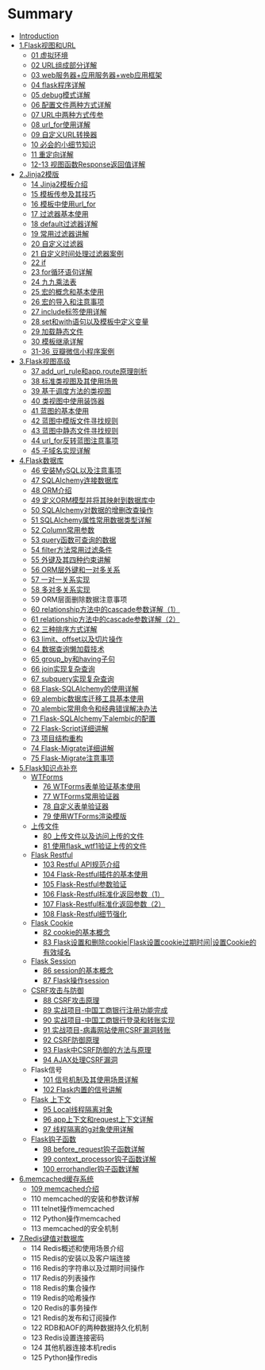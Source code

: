 # Summary

* [Introduction](README.md)
* [1.Flask视图和URL](1flaskshi-tu-he-url.md)
  * [01 虚拟环境](chapter1/01bi-ji.md)
  * [02 URL组成部分详解](chapter1/02-url-xiang-jie.md)
  * [03 web服务器+应用服务器+web应用框架](chapter1/03-webfu-wu-qi-he-ying-yong.md)
  * [04 flask程序详解](chapter1/04-di-yi-ge-flask-cheng-xu-xiang-jie.md)
  * [05 debug模式详解](chapter1/05-debugmo-shi-xiang-jie.md)
  * [06 配置文件两种方式详解](chapter1/06-pei-zhi-wen-jian-liang-zhong-fang-shi-xiang-jie.md)
  * [07  URL中两种方式传参](chapter1/07-urlzhong-liang-zhong-fang-shi-chuan-can.md)
  * [08 url\_for使用详解](chapter1/08-urlfor-shi-yong-xiang-jie.md)
  * [09 自定义URL转换器](chapter1/09-zi-ding-yi-url-zhuan-huan-qi.md)
  * [10 必会的小细节知识](chapter1/10-bi-hui-de-xiao-xi-jie-zhi-shi-dian.md)
  * [11 重定向详解](chapter1/11-zhong-ding-xiang-xiang-jie.md)
  * [12-13 视图函数Response返回值详解](chapter1/12-zhong-ding-xiang-xiang-jie.md)
* [2.Jinja2模版](2jinja2mo-ban.md)
  * [14 Jinja2模板介绍](chapter1/14-jinja2mo-ban-jie-shao.md)
  * [15 模板传参及其技巧](chapter1/15-mo-ban-chuan-can-ji-qi-ji-qiao.md)
  * [16 模板中使用url\_for](chapter1/16-mo-ban-zhong-shi-yong-url-for.md)
  * [17 过滤器基本使用](chapter1/17-guo-lv-qi-ji-ben-shi-yong.md)
  * [18 default过滤器详解](chapter1/18-defaultguo-lv-qi-xiang-jie.md)
  * [19 常用过滤器讲解](chapter1/19-chang-yong-guo-lv-qi-jiang-jie.md)
  * [20 自定义过滤器](chapter1/20-zi-ding-yi-guo-lv-qi.md)
  * [21 自定义时间处理过滤器案例](chapter1/21-zi-ding-yi-shi-jian-chu-li-guo-lv-qi-an-li.md)
  * [22 if](chapter1/22-if.md)
  * [23 for循环语句详解](chapter1/23-forxun-huan-yu-ju-xiang-jie.md)
  * [24 九九乘法表](chapter1/24-jiu-jiu-cheng-fa-biao.md)
  * [25 宏的概念和基本使用](chapter1/25-hong-de-gai-nian-he-ji-ben-shi-yong.md)
  * [26 宏的导入和注意事项](chapter1/26-hong-de-dao-ru-he-zhu-yi-shi-xiang.md)
  * [27 include标签使用详解](chapter1/27-includebiao-qian-shi-yong-xiang-jie.md)
  * [28 set和with语句以及模板中定义变量](chapter1/28-sethe-with-yu-ju-yi-ji-mo-ban-zhong-ding-yi-bian-liang.md)
  * [29 加载静态文件](chapter1/29-jia-zai-jing-tai-wen-jian.md)
  * [30 模板继承详解](chapter1/30-mo-ban-ji-cheng-xiang-jie.md)
  * [31-36 豆瓣微信小程序案例](chapter1/31-36-dou-ban-wei-xin-xiao-cheng-xu-an-li.md)
* [3.Flask视图高级](3flaskshi-tu-gao-ji.md)
  * [37 add\_url\_rule和app.route原理剖析](3flaskshi-tu-gao-ji/37-addurl-rule-he-app-route-yuan-li-pou-xi.md)
  * [38 标准类视图及其使用场景](3flaskshi-tu-gao-ji/38-biao-zhun-lei-shi-tu-ji-qi-shi-yong-chang-jing.md)
  * [39 基于调度方法的类视图](3flaskshi-tu-gao-ji/39-ji-yu-diao-du-fang-fa-de-lei-shi-tu.md)
  * [40 类视图中使用装饰器](3flaskshi-tu-gao-ji/40-lei-shi-tu-zhong-shi-yong-zhuang-shi-qi.md)
  * [41 蓝图的基本使用](3flaskshi-tu-gao-ji/41-lan-tu-de-ji-ben-shi-yong.md)
  * [42 蓝图中模版文件寻找规则](3flaskshi-tu-gao-ji/42-lan-tu-zhong-mo-ban-wen-jian-xun-zhao-gui-ze.md)
  * [43 蓝图中静态文件寻找规则](3flaskshi-tu-gao-ji/43-lan-tu-zhong-jing-tai-wen-jian-xun-zhao-gui-ze.md)
  * [44 url\_for反转蓝图注意事项](3flaskshi-tu-gao-ji/44-urlfor-fan-zhuan-lan-tu-zhu-yi-shi-xiang.md)
  * [45 子域名实现详解](3flaskshi-tu-gao-ji/45-zi-yu-ming-shi-xian-xiang-jie.md)
* [4.Flask数据库](4flaskshu-ju-ku.md)
  * [46 安装MySQL以及注意事项](3flaskshi-tu-gao-ji/46-an-zhuang-mysql-yi-ji-zhu-yi-shi-xiang.md)
  * [47 SQLAlchemy连接数据库](3flaskshi-tu-gao-ji/47-sqlalchemylian-jie-shu-ju-ku.md)
  * [48 ORM介绍](3flaskshi-tu-gao-ji/48-ormjie-shao.md)
  * [49 定义ORM模型并将其映射到数据库中](3flaskshi-tu-gao-ji/49-ding-yi-orm-mo-xing-bing-jiang-qi-ying-she-dao-shu-ju-ku-zhong.md)
  * [50 SQLAlchemy对数据的增删改查操作](3flaskshi-tu-gao-ji/50-sqlalchemydui-shu-ju-de-zeng-shan-gai-cha-cao-zuo.md)
  * [51 SQLAlchemy属性常用数据类型详解](3flaskshi-tu-gao-ji/51-sqlalchemyshu-xing-chang-yong-shu-ju-lei-xing-xiang-jie.md)
  * [52 Column常用参数](3flaskshi-tu-gao-ji/52-columnchang-yong-can-shu.md)
  * [53 query函数可查询的数据](3flaskshi-tu-gao-ji/53-queryhan-shu-ke-cha-xun-de-shu-ju.md)
  * [54 filter方法常用过滤条件](3flaskshi-tu-gao-ji/54-filterfang-fa-chang-yong-guo-lv-tiao-jian.md)
  * [55 外键及其四种约束讲解](3flaskshi-tu-gao-ji/55-wai-jian-ji-qi-si-zhong-yue-shu-jiang-jie.md)
  * [56 ORM层外键和一对多关系](3flaskshi-tu-gao-ji/56-ormceng-wai-jian-he-yi-dui-duo-guan-xi.md)
  * [57 一对一关系实现](3flaskshi-tu-gao-ji/57-yi-dui-yi-guan-xi-shi-xian.md)
  * [58 多对多关系实现](3flaskshi-tu-gao-ji/58-duo-dui-duo-guan-xi-shi-xian.md)
  * 59 ORM层面删除数据注意事项
  * [60 relationship方法中的cascade参数详解（1）](3flaskshi-tu-gao-ji/60-relationshipfang-fa-zhong-de-cascade-can-shu-xiang-jie-ff08-1.md)
  * [61 relationship方法中的cascade参数详解（2）](3flaskshi-tu-gao-ji/61-relationshipfang-fa-zhong-de-cascade-can-shu-xiang-jie-ff08-2.md)
  * [62 三种排序方式详解](3flaskshi-tu-gao-ji/62-san-zhong-pai-xu-fang-shi-xiang-jie.md)
  * [63 limit、offset以及切片操作](3flaskshi-tu-gao-ji/63-limitoffsetyi-ji-qie-pian-cao-zuo.md)
  * [64 数据查询懒加载技术](3flaskshi-tu-gao-ji/64-shu-ju-cha-xun-lan-jia-zai-ji-zhu.md)
  * [65 group\_by和having子句](3flaskshi-tu-gao-ji/65-groupby-he-having-zi-ju.md)
  * [66 join实现复杂查询](3flaskshi-tu-gao-ji/66-joinshi-xian-fu-za-cha-xun.md)
  * [67 subquery实现复杂查询](3flaskshi-tu-gao-ji/67-subqueryshi-xian-fu-za-cha-xun.md)
  * [68 Flask-SQLAlchemy的使用详解](3flaskshi-tu-gao-ji/68-flask-sqlalchemyde-shi-yong-xiang-jie.md)
  * [69 alembic数据库迁移工具基本使用](3flaskshi-tu-gao-ji/69-alembicshu-ju-ku-qian-yi-gong-ju-ji-ben-shi-yong.md)
  * [70 alembic常用命令和经典错误解决办法](3flaskshi-tu-gao-ji/70-alembicchang-yong-ming-ling-he-jing-dian-cuo-wu-jie-jue-ban-fa.md)
  * [71 Flask-SQLAlchemy下alembic的配置](3flaskshi-tu-gao-ji/71-flask-sqlalchemyxia-alembic-de-pei-zhi.md)
  * [72 Flask-Script详细讲解](3flaskshi-tu-gao-ji/72-flask-scriptxiang-xi-jiang-jie.md)
  * [73 项目结构重构](3flaskshi-tu-gao-ji/73-xiang-mu-jie-gou-zhong-gou.md)
  * [74 Flask-Migrate详细讲解](3flaskshi-tu-gao-ji/74-flask-migratexiang-xi-jiang-jie.md)
  * [75 Flask-Migrate注意事项](3flaskshi-tu-gao-ji/75-flask-migratezhu-yi-shi-xiang.md)
* [5.Flask知识点补充](5flaskzhi-shi-dian-bu-chong.md)
  * [WTForms](5flaskzhi-shi-dian-bu-chong/wtforms.md)
    * [76 WTForms表单验证基本使用](5flaskzhi-shi-dian-bu-chong/76wtformsbiao-dan-yan-zheng-ji-ben-shi-yong.md)
    * [77 WTForms常用验证器](5flaskzhi-shi-dian-bu-chong/77-wtformschang-yong-yan-zheng-qi.md)
    * [78 自定义表单验证器](5flaskzhi-shi-dian-bu-chong/78-zi-ding-yi-biao-dan-yan-zheng-qi.md)
    * [79 使用WTForms渲染模版](5flaskzhi-shi-dian-bu-chong/79-shi-yong-wtforms-xuan-ran-mo-ban.md)
  * [上传文件](5flaskzhi-shi-dian-bu-chong/shang-chuan-wen-jian.md)
    * [80 上传文件以及访问上传的文件](5flaskzhi-shi-dian-bu-chong/80-shang-chuan-wen-jian-yi-ji-fang-wen-shang-chuan-de-wen-jian.md)
    * [81 使用flask\_wtf1验证上传的文件](5flaskzhi-shi-dian-bu-chong/81-shi-yong-flask-wtf1-yan-zheng-shang-chuan-de-wen-jian.md)
  * [Flask Restful](5flaskzhi-shi-dian-bu-chong/flask-restful.md)
    * [103 Restful API规范介绍](5flaskzhi-shi-dian-bu-chong/flaskgou-zi-han-shu/103-restful-apigui-fan-jie-shao.md)
    * [104 Flask-Restful插件的基本使用](5flaskzhi-shi-dian-bu-chong/flaskgou-zi-han-shu/104-flask-restfulcha-jian-de-ji-ben-shi-yong.md)
    * [105 Flask-Restful参数验证](5flaskzhi-shi-dian-bu-chong/flaskgou-zi-han-shu/105-flask-restfulcan-shu-yan-zheng.md)
    * [106 Flask-Restful标准化返回参数（1）](5flaskzhi-shi-dian-bu-chong/flaskgou-zi-han-shu/106-flask-restfulbiao-zhun-hua-fan-hui-can-shu-ff08-1.md)
    * [107 Flask-Restful标准化返回参数（2）](5flaskzhi-shi-dian-bu-chong/flaskgou-zi-han-shu/107-flask-restfulbiao-zhun-hua-fan-hui-can-shu-ff08-2.md)
    * [108 Flask-Restful细节强化](5flaskzhi-shi-dian-bu-chong/flaskgou-zi-han-shu/108-flask-restfulxi-jie-qiang-hua.md)
  * [Flask Cookie](5flaskzhi-shi-dian-bu-chong/flask-cookie.md)
    * [82 cookie的基本概念](5flaskzhi-shi-dian-bu-chong/82-cookiede-ji-ben-gai-nian.md)
    * [83 Flask设置和删除cookie\|Flask设置cookie过期时间\|设置Cookie的有效域名](5flaskzhi-shi-dian-bu-chong/83-flaskshe-zhi-he-shan-chu-cookie.md)
  * [Flask Session](5flaskzhi-shi-dian-bu-chong/flask-session.md)
    * [86 session的基本概念](5flaskzhi-shi-dian-bu-chong/86-sessionde-ji-ben-gai-nian.md)
    * [87 Flask操作session](5flaskzhi-shi-dian-bu-chong/87-flaskcao-zuo-session.md)
  * [CSRF攻击与防御](5flaskzhi-shi-dian-bu-chong/csrfgong-ji-yu-fang-yu.md)
    * [88 CSRF攻击原理](5flaskzhi-shi-dian-bu-chong/88-csrfgong-ji-yuan-li.md)
    * [89 实战项目-中国工商银行注册功能完成](5flaskzhi-shi-dian-bu-chong/89-shi-zhan-xiang-76ee-zhong-guo-gong-shang-yin-xing-zhu-ce-gong-neng-wan-cheng.md)
    * [90 实战项目-中国工商银行登录和转账实现](5flaskzhi-shi-dian-bu-chong/90-shi-zhan-xiang-76ee-zhong-guo-gong-shang-yin-xing-deng-lu-he-zhuan-zhang-shi-xian.md)
    * [91 实战项目-病毒网站使用CSRF漏洞转账](5flaskzhi-shi-dian-bu-chong/91-shi-zhan-xiang-76ee-bing-du-wang-zhan-shi-yong-csrf-lou-dong-zhuan-zhang.md)
    * [92 CSRF防御原理](5flaskzhi-shi-dian-bu-chong/92-csrffang-yu-yuan-li.md)
    * [93 Flask中CSRF防御的方法与原理](5flaskzhi-shi-dian-bu-chong/93-flaskzhong-csrf-fang-yu-de-fang-fa-yu-yuan-li.md)
    * [94 AJAX处理CSRF漏洞](5flaskzhi-shi-dian-bu-chong/94-ajaxchu-li-csrf-lou-dong.md)
  * Flask信号
    * [101 信号机制及其使用场景详解](5flaskzhi-shi-dian-bu-chong/flaskgou-zi-han-shu/101-xin-hao-ji-zhi-ji-qi-shi-yong-chang-jing-xiang-jie.md)
    * [102 Flask内置的信号讲解](5flaskzhi-shi-dian-bu-chong/flaskgou-zi-han-shu/102-flasknei-zhi-de-xin-hao-jiang-jie.md)
  * [Flask 上下文](5flaskzhi-shi-dian-bu-chong/flask-shang-xia-wen.md)
    * [95 Local线程隔离对象](5flaskzhi-shi-dian-bu-chong/95-localxian-cheng-ge-li-dui-xiang.md)
    * [96 app上下文和request上下文详解](5flaskzhi-shi-dian-bu-chong/96-appshang-xia-wen-he-request-shang-xia-wen-xiang-jie.md)
    * [97 线程隔离的g对象使用详解](5flaskzhi-shi-dian-bu-chong/97-xian-cheng-ge-li-de-g-dui-xiang-shi-yong-xiang-jie.md)
  * [Flask钩子函数](5flaskzhi-shi-dian-bu-chong/flaskgou-zi-han-shu.md)
    * [98 before\_request钩子函数详解](5flaskzhi-shi-dian-bu-chong/flaskgou-zi-han-shu/98-beforerequest-gou-zi-han-shu-xiang-jie.md)
    * [99 context\_processor钩子函数详解](5flaskzhi-shi-dian-bu-chong/flaskgou-zi-han-shu/99-contextprocessor-gou-zi-han-shu-xiang-jie.md)
    * [100 errorhandler钩子函数详解](5flaskzhi-shi-dian-bu-chong/flaskgou-zi-han-shu/100-errorhandlergou-zi-han-shu-xiang-jie-1.md)
* [6.memcached缓存系统](6memcachedhuan-cun-xi-tong.md)
  * [109 memcached介绍](5flaskzhi-shi-dian-bu-chong/109-memcachedjie-shao.md)
  * 110 memcached的安装和参数详解
  * 111 telnet操作memcached
  * 112 Python操作memcached
  * 113 memcached的安全机制
* [7.Redis键值对数据库](7redisjian-zhi-dui-shu-ju-ku.md)
  * 114 Redis概述和使用场景介绍
  * 115 Redis的安装以及客户端连接
  * 116 Redis的字符串以及过期时间操作
  * 117 Redis的列表操作
  * 118 Redis的集合操作
  * 119 Redis的哈希操作
  * 120 Redis的事务操作
  * 121 Redis的发布和订阅操作
  * 122 RDB和AOF的两种数据持久化机制
  * 123 Redis设置连接密码
  * 124 其他机器连接本机redis
  * 125 Python操作redis

